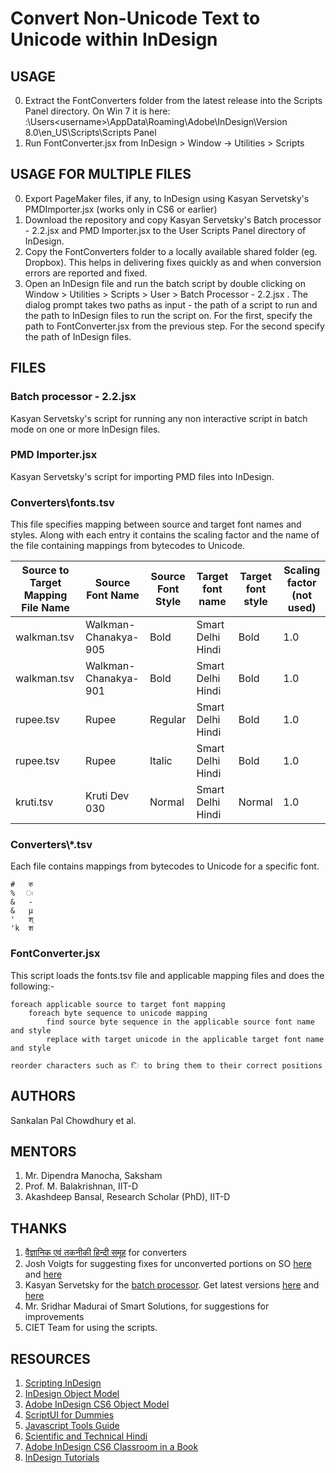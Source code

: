 # Convert Non-Unicode Text to Unicode within InDesign

## USAGE
0. Extract the FontConverters folder from the latest release into the Scripts Panel directory. On Win 7 it is here: <drive>:\Users\<username>\AppData\Roaming\Adobe\InDesign\Version 8.0\en_US\Scripts\Scripts Panel
1. Run FontConverter.jsx from InDesign > Window -> Utilities > Scripts 

## USAGE FOR MULTIPLE FILES
0. Export PageMaker files, if any, to InDesign using Kasyan Servetsky's PMDImporter.jsx (works only in CS6 or earlier)
1. Download the repository and copy Kasyan Servetsky's Batch processor - 2.2.jsx and PMD Importer.jsx to the User Scripts Panel directory of InDesign. 
2. Copy the FontConverters folder to a locally available shared folder (eg. Dropbox). This helps in delivering fixes quickly as and when conversion errors are reported and fixed.
3. Open an InDesign file and run the batch script by double clicking on Window > Utilities > Scripts > User > Batch Processor - 2.2.jsx . The dialog prompt takes two paths as input - the path of a script to run and the path to InDesign files to run the script on. For the first, specify the path to FontConverter.jsx from the previous step. For the second specify the path of InDesign files.

## FILES
### Batch processor - 2.2.jsx
Kasyan Servetsky's script for running any non interactive script in batch mode on one or more InDesign files.

### PMD Importer.jsx
Kasyan Servetsky's script for importing PMD files into InDesign.

### Converters\\fonts.tsv
This file specifies mapping between source and target font names and styles. Along with each entry it contains the scaling factor and the name of the file containing mappings from bytecodes to Unicode.

Source to Target Mapping File Name | Source Font Name | Source Font Style	| Target font name	| Target font style	| Scaling factor (not used)
--- | --- | --- | --- | --- | ---
walkman.tsv	| Walkman-Chanakya-905 | Bold | Smart Delhi Hindi	| Bold	| 1.0
 walkman.tsv |Walkman-Chanakya-901 | Bold	| Smart Delhi Hindi	| Bold	| 1.0
rupee.tsv	| Rupee	| Regular	|  Smart Delhi Hindi	| Bold	| 1.0
rupee.tsv	| Rupee	| Italic	|  Smart Delhi Hindi	| Bold	| 1.0
kruti.tsv	| Kruti Dev 030	| Normal |  Smart Delhi Hindi	| Normal	| 1.0

### Converters\\\*.tsv
Each file contains mappings from bytecodes to Unicode for a specific font. 

```tsv
#	रु
%	ः
&	-
&	µ
'	श्
'k	श
```

### FontConverter.jsx
This script loads the fonts.tsv file and applicable mapping files and does the following:-
```
foreach applicable source to target font mapping
    foreach byte sequence to unicode mapping
        find source byte sequence in the applicable source font name and style
        replace with target unicode in the applicable target font name and style

reorder characters such as ि to bring them to their correct positions
```
## AUTHORS
Sankalan Pal Chowdhury et al.

## MENTORS
1. Mr. Dipendra Manocha, Saksham
2. Prof. M. Balakrishnan, IIT-D
3. Akashdeep Bansal, Research Scholar (PhD), IIT-D

## THANKS
1. [वैज्ञानिक एवं तकनीकी हिन्दी समूह](https://sites.google.com/site/technicalhindi/about/_draft_post) for converters
2. Josh Voigts for suggesting fixes for unconverted portions on SO [here](https://stackoverflow.com/questions/49429634/indesign-text-modification-script-skips-content) and [here](https://stackoverflow.com/questions/49320918/indesign-text-modification-script-skips-paragraphs)
3. Kasyan Servetsky for the [batch processor](https://forums.adobe.com/message/10286549#10286549). Get latest versions [here](http://kasyan.ho.com.ua/batch_process_scripts/batch_process_scripts.html) and [here](http://kasyan.ho.com.ua/indesign/2018/batch_resave_pagemaker_files.html)
4. Mr. Sridhar Madurai of Smart Solutions, for suggestions for improvements
5. CIET Team for using the scripts. 

## RESOURCES
1. [Scripting InDesign](http://cssdk.s3-website-us-east-1.amazonaws.com/sdk/1.0/docs/WebHelp/app_notes/id_scripting.htm)
2. [InDesign Object Model](http://cssdk.s3-website-us-east-1.amazonaws.com/sdk/1.0/docs/WebHelp/app_notes/id_obj_model.htm)
3. [Adobe InDesign CS6 Object Model](http://jongware.mit.edu/idcs6js/)
3. [ScriptUI for Dummies](http://www.kahrel.plus.com/indesign/scriptui.html)
4. [Javascript Tools Guide](http://www.adobe.com/content/dam/acom/en/devnet/scripting/pdfs/javascript_tools_guide.pdf)
5. [Scientific and Technical Hindi](https://sites.google.com/site/technicalhindi/home/converters)
6. [Adobe InDesign CS6 Classroom in a Book](https://www.amazon.in/Adobe-InDesign-CS6-Classroom-Book-ebook/dp/B008679LFO)
7. [InDesign Tutorials](http://www.indesignskills.com/tutorials/)
